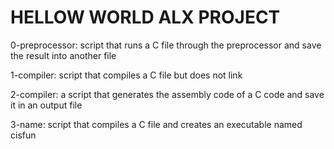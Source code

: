 # HELLOW WORLD ALX PROJECT

0-preprocessor: script that runs a C file through the preprocessor and save the result into another file

1-compiler:  script that compiles a C file but does not link

2-compiler: a script that generates the assembly code of a C code and save it in an output file

3-name: script that compiles a C file and creates an executable named cisfun
